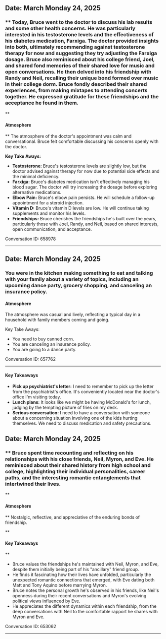 ## Date: March Monday 24, 2025
### ** Today, Bruce went to the doctor to discuss his lab results and some other health concerns. He was particularly interested in his testosterone levels and the effectiveness of his diabetes medication, Farxiga. The doctor provided insights into both, ultimately recommending against testosterone therapy for now and suggesting they try adjusting the Farxiga dosage. Bruce also reminisced about his college friend, Joel, and shared fond memories of their shared love for music and open conversations. He then delved into his friendship with Randy and Neil, recalling their unique bond formed over music in their college dorm. Bruce fondly described their shared experiences, from making mixtapes to attending concerts together. He expressed gratitude for these friendships and the acceptance he found in them.

**

#### Atmosphere
** The atmosphere of the doctor's appointment was calm and conversational. Bruce felt comfortable discussing his concerns openly with the doctor. 

**Key Take Aways:**

* **Testosterone:** Bruce's testosterone levels are slightly low, but the doctor advised against therapy for now due to potential side effects and the minimal deficiency. 
* **Farxiga:** Bruce's diabetes medication isn't effectively managing his blood sugar. The doctor will try increasing the dosage before exploring alternative medications.
* **Elbow Pain:** Bruce's elbow pain persists. He will schedule a follow-up appointment for a steroid injection.
* **Vitamin D:** Bruce's vitamin D levels are low. He will continue taking supplements and monitor his levels.
* **Friendships:** Bruce cherishes the friendships he's built over the years, particularly those with Joel, Randy, and Neil, based on shared interests, open communication, and acceptance.

Conversation ID: 658978

---

## Date: March Monday 24, 2025
### You were in the kitchen making something to eat and talking with your family about a variety of topics, including an upcoming dance party, grocery shopping, and canceling an insurance policy.

#### Atmosphere
The atmosphere was casual and lively, reflecting a typical day in a household with family members coming and going.

Key Take Aways:
- You need to buy canned corn.
- You are canceling an insurance policy. 
- You are going to a dance party.

Conversation ID: 657762

---

#### Key Takeaways
* **Pick up psychiatrist's letter:** I need to remember to pick up the letter from the psychiatrist's office. It's conveniently located near the doctor's office I'm visiting today. 
* **Lunch plans:**  It looks like we might be having McDonald's for lunch, judging by the tempting picture of fries on my desk.
* **Serious conversation:** I need to have a conversation with someone about a concerning situation involving one of the kids hurting themselves. We need to discuss medication and safety precautions.

## Date: March Monday 24, 2025
### ** Bruce spent time recounting and reflecting on his relationships with his close friends, Neil, Myron, and Eve. He reminisced about their shared history from high school and college, highlighting their individual personalities, career paths, and the interesting romantic entanglements that intertwined their lives. 

**

#### Atmosphere
**  Nostalgic, reflective, and appreciative of the enduring bonds of friendship. 

**

#### Key Takeaways
**

* Bruce values the friendships he's maintained with Neil, Myron, and Eve, despite them initially being part of his "ancillary" friend group.
* He finds it fascinating how their lives have unfolded, particularly the unexpected romantic connections that emerged, with Eve dating both Matt and Tony Aquino before marrying Myron. 
* Bruce notes the personal growth he's observed in his friends, like Neil's openness during their recent conversations and Myron's evolving political views influenced by Eve. 
* He appreciates the different dynamics within each friendship, from the deep conversations with Neil to the comfortable rapport he shares with Myron and Eve.

Conversation ID: 653062

---


